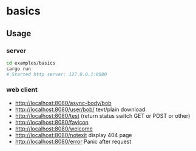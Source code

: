 # basics

## Usage

### server

```bash
cd examples/basics
cargo run
# Started http server: 127.0.0.1:8080
```

### web client

- [http://localhost:8080/async-body/bob](http://localhost:8080/async-body/bob)
- [http://localhost:8080/user/bob/](http://localhost:8080/user/bob) text/plain download
- [http://localhost:8080/test](http://localhost:8080/test) (return status switch GET or POST or other)
- [http://localhost:8080/favicon](http://localhost:8080/favicon)
- [http://localhost:8080/welcome](http://localhost:8080/static/welcome.html)
- [http://localhost:8080/notexit](http://localhost:8080/static/404.html) display 404 page
- [http://localhost:8080/error](http://localhost:8080/error) Panic after request